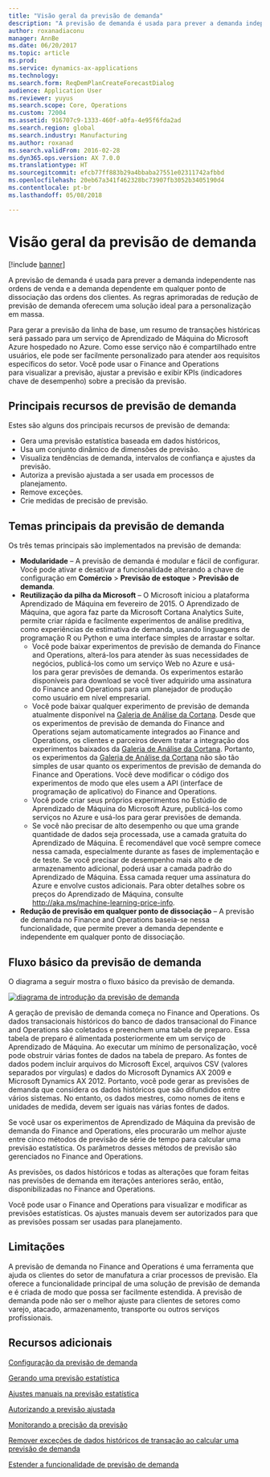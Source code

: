```yaml
---
title: "Visão geral da previsão de demanda"
description: "A previsão de demanda é usada para prever a demanda independente nas ordens de venda e a demanda dependente em qualquer ponto de dissociação das ordens dos clientes. As regras aprimoradas de redução de previsão de demanda oferecem uma solução ideal para a personalização em massa."
author: roxanadiaconu
manager: AnnBe
ms.date: 06/20/2017
ms.topic: article
ms.prod: 
ms.service: dynamics-ax-applications
ms.technology: 
ms.search.form: ReqDemPlanCreateForecastDialog
audience: Application User
ms.reviewer: yuyus
ms.search.scope: Core, Operations
ms.custom: 72004
ms.assetid: 916707c9-1333-460f-a0fa-4e95f6fda2ad
ms.search.region: global
ms.search.industry: Manufacturing
ms.author: roxanad
ms.search.validFrom: 2016-02-28
ms.dyn365.ops.version: AX 7.0.0
ms.translationtype: HT
ms.sourcegitcommit: efcb77ff883b29a4bbaba27551e02311742afbbd
ms.openlocfilehash: 20eb67a341f462328bc73907fb3052b3405190d4
ms.contentlocale: pt-br
ms.lasthandoff: 05/08/2018

---
```


# <a name="demand-forecasting-overview"></a>Visão geral da previsão de demanda

[!include [banner](../includes/banner.md)]

A previsão de demanda é usada para prever a demanda independente nas ordens de venda e a demanda dependente em qualquer ponto de dissociação das ordens dos clientes. As regras aprimoradas de redução de previsão de demanda oferecem uma solução ideal para a personalização em massa.

Para gerar a previsão da linha de base, um resumo de transações históricas será passado para um serviço de Aprendizado de Máquina do Microsoft Azure hospedado no Azure. Como esse serviço não é compartilhado entre usuários, ele pode ser facilmente personalizado para atender aos requisitos específicos do setor. Você pode usar o Finance and Operations para visualizar a previsão, ajustar a previsão e exibir KPIs (indicadores chave de desempenho) sobre a precisão da previsão.

## <a name="key-features-of-demand-forecasting"></a>Principais recursos de previsão de demanda
Estes são alguns dos principais recursos de previsão de demanda:

-   Gera uma previsão estatística baseada em dados históricos,
-   Usa um conjunto dinâmico de dimensões de previsão.
-   Visualiza tendências de demanda, intervalos de confiança e ajustes da previsão.
-   Autoriza a previsão ajustada a ser usada em processos de planejamento.
-   Remove exceções.
-   Crie medidas de precisão de previsão.

## <a name="major-themes-in-demand-forecasting"></a>Temas principais da previsão de demanda
Os três temas principais são implementados na previsão de demanda:

-   **Modularidade** – A previsão de demanda é modular e fácil de configurar. Você pode ativar e desativar a funcionalidade alterando a chave de configuração em **Comércio** &gt; **Previsão de estoque** &gt; **Previsão de demanda**.
-   **Reutilização da pilha da Microsoft** – O Microsoft iniciou a plataforma Aprendizado de Máquina em fevereiro de 2015. O Aprendizado de Máquina, que agora faz parte da Microsoft Cortana Analytics Suite, permite criar rápida e facilmente experimentos de análise preditiva, como experiências de estimativa de demanda, usando linguagens de programação R ou Python e uma interface simples de arrastar e soltar.
    -   Você pode baixar experimentos de previsão de demanda do Finance and Operations, alterá-los para atender às suas necessidades de negócios, publicá-los como um serviço Web no Azure e usá-los para gerar previsões de demanda. Os experimentos estarão disponíveis para download se você tiver adquirido uma assinatura do Finance and Operations para um planejador de produção como usuário em nível empresarial.
    -   Você pode baixar qualquer experimento de previsão de demanda atualmente disponível na [Galeria de Análise da Cortana](https://gallery.cortanaanalytics.com/). Desde que os experimentos de previsão de demanda do Finance and Operations sejam automaticamente integrados ao Finance and Operations, os clientes e parceiros devem tratar a integração dos experimentos baixados da [Galeria de Análise da Cortana](https://gallery.cortanaanalytics.com/). Portanto, os experimentos da [Galeria de Análise da Cortana](https://gallery.cortanaanalytics.com/) não são tão simples de usar quanto os experimentos de previsão de demanda do Finance and Operations. Você deve modificar o código dos experimentos de modo que eles usem a API (interface de programação de aplicativo) do Finance and Operations.
    -   Você pode criar seus próprios experimentos no Estúdio de Aprendizado de Máquina do Microsoft Azure, publicá-los como serviços no Azure e usá-los para gerar previsões de demanda.
    -   Se você não precisar de alto desempenho ou que uma grande quantidade de dados seja processada, use a camada gratuita do Aprendizado de Máquina. É recomendável que você sempre comece nessa camada, especialmente durante as fases de implementação e de teste. Se você precisar de desempenho mais alto e de armazenamento adicional, poderá usar a camada padrão do Aprendizado de Máquina. Essa camada requer uma assinatura do Azure e envolve custos adicionais. Para obter detalhes sobre os preços do Aprendizado de Máquina, consulte <http://aka.ms/machine-learning-price-info>.
-   **Redução de previsão em qualquer ponto de dissociação** – A previsão de demanda no Finance and Operations baseia-se nessa funcionalidade, que permite prever a demanda dependente e independente em qualquer ponto de dissociação.

## <a name="basic-flow-in-demand-forecasting"></a>Fluxo básico da previsão de demanda
O diagrama a seguir mostra o fluxo básico da previsão de demanda. 

[![diagrama de introdução da previsão de demanda](./media/demand-forecasting-introduction.png)](./media/demand-forecasting-introduction.png)

A geração de previsão de demanda começa no Finance and Operations. Os dados transacionais históricos do banco de dados transacional do Finance and Operations são coletados e preenchem uma tabela de preparo. Essa tabela de preparo é alimentada posteriormente em um serviço de Aprendizado de Máquina. Ao executar um mínimo de personalização, você pode obstruir várias fontes de dados na tabela de preparo. As fontes de dados podem incluir arquivos do Microsoft Excel, arquivos CSV (valores separados por vírgulas) e dados do Microsoft Dynamics AX 2009 e Microsoft Dynamics AX 2012. Portanto, você pode gerar as previsões de demanda que considera os dados históricos que são difundidos entre vários sistemas. No entanto, os dados mestres, como nomes de itens e unidades de medida, devem ser iguais nas várias fontes de dados.

Se você usar os experimentos de Aprendizado de Máquina da previsão de demanda do Finance and Operations, eles procurarão um melhor ajuste entre cinco métodos de previsão de série de tempo para calcular uma previsão estatística. Os parâmetros desses métodos de previsão são gerenciados no Finance and Operations. 

As previsões, os dados históricos e todas as alterações que foram feitas nas previsões de demanda em iterações anteriores serão, então, disponibilizadas no Finance and Operations. 

Você pode usar o Finance and Operations para visualizar e modificar as previsões estatísticas. Os ajustes manuais devem ser autorizados para que as previsões possam ser usadas para planejamento.

## <a name="limitations"></a>Limitações
A previsão de demanda no Finance and Operations é uma ferramenta que ajuda os clientes do setor de manufatura a criar processos de previsão. Ela oferece a funcionalidade principal de uma solução de previsão de demanda e é criada de modo que possa ser facilmente estendida. A previsão de demanda pode não ser o melhor ajuste para clientes de setores como varejo, atacado, armazenamento, transporte ou outros serviços profissionais.

<a name="additional-resources"></a>Recursos adicionais
--------

[Configuração da previsão de demanda](demand-forecasting-setup.md)

[Gerando uma previsão estatística](generate-statistical-baseline-forecast.md)

[Ajustes manuais na previsão estatística](manual-adjustments-baseline-forecast.md)

[Autorizando a previsão ajustada](authorize-adjusted-forecast.md)

[Monitorando a precisão da previsão](monitor-forecast-accuracy.md)

[Remover exceções de dados históricos de transação ao calcular uma previsão de demanda](remove-historical-outliers-calculating-demand-forecast.md)

[Estender a funcionalidade de previsão de demanda](https://www.youtube.com/watch?v=4OIKIXLiNjI&feature=youtu.be)




